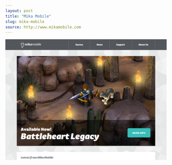 ```yaml
---
layout: post 
title: "Mika Mobile"
slug: mika-mobile
source: http://www.mikamobile.com
---
```


<img src="/screenshots/mika-mobile.jpg">